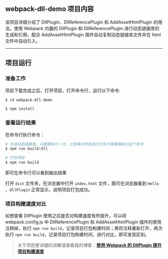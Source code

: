 ## webpack-dll-demo 项目内容
该项目详细介绍了 DllPlugin、DllReferencePlugin 和 AddAssetHtmlPlugin 的用法。使用 Webpack 内置的 DllPlugin 和 DllReferencePlugin 进行动态链接库的生成和引用，配合 AddAssetHtmlPlugin 插件自动复制动态链接库文件并在 html 文件中自动引入。


----- 


## 项目运行

### 准备工作

项目下载完成之后，打开项目，打开命令行，运行以下命令:
``` bash
$ cd webpack-dll-demo

$ npm install
```



### 查看运行结果

在命令行执行命令：
``` bash
# 生成动态链接库，只需要执行一次，之后再对项目进行打包不需要再执行这个命令
$ npm run build:dll

# 打包项目
$ npm run build
```


即可在命令行可以看到输出结果

打开 `dist` 文件夹，在浏览器中打开 `index.html` 文件，既可在浏览器看到 `Hello , DllPlugin` 正常显示，说明项目打包成功。



### 项目构建速度对比
如想查看 DllPlugin 使用之后是否对构建速度有所提升，可以将 webpack.config.js 中 DllReferencePlugin 和 AddAssetHtmlPlugin 插件的使用注释掉，执行 `npm run build`，记录项目打包构建时间；再将注释重新打开，再次执行 `npm run build`，记录项目打包构建时间，进行对比，即可发现区别。



> 关于项目更详细的讲解请查看我的博客：**[使用 Webpack 的 DllPlugin 提升项目构建速度](https://juejin.im/post/5c665c6151882562986ce988)**
